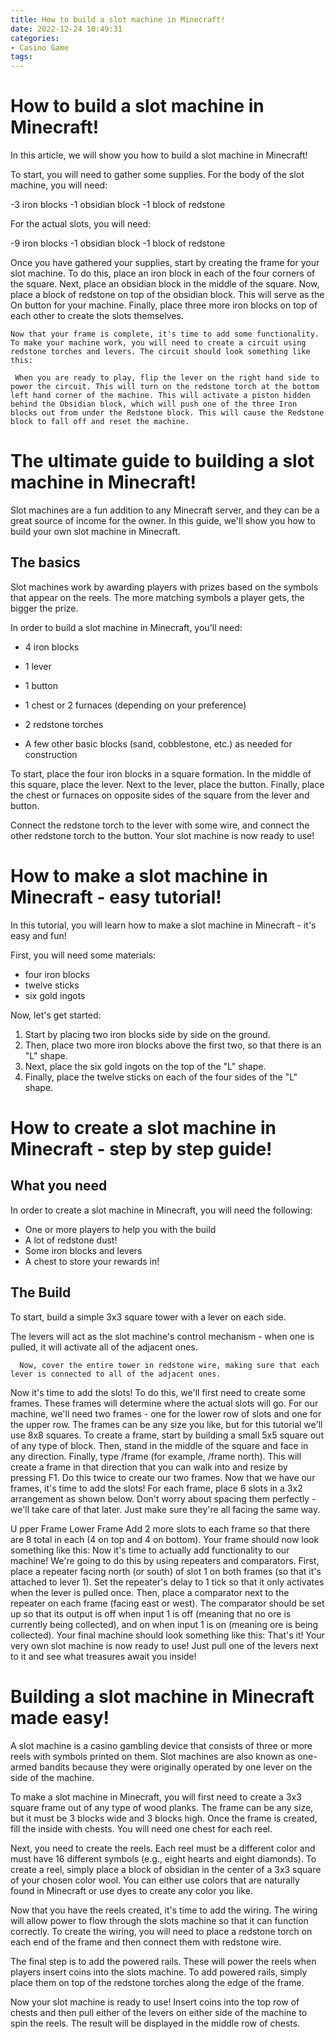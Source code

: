 ```yaml
---
title: How to build a slot machine in Minecraft!
date: 2022-12-24 10:49:31
categories:
- Casino Game
tags:
---
```



#  How to build a slot machine in Minecraft!

In this article, we will show you how to build a slot machine in Minecraft!

To start, you will need to gather some supplies. For the body of the slot machine, you will need:

-3 iron blocks
-1 obsidian block
-1 block of redstone

For the actual slots, you will need:

-9 iron blocks
-1 obsidian block
-1 block of redstone

Once you have gathered your supplies, start by creating the frame for your slot machine. To do this, place an iron block in each of the four corners of the square. Next, place an obsidian block in the middle of the square. Now, place a block of redstone on top of the obsidian block. This will serve as the On button for your machine. Finally, place three more iron blocks on top of each other to create the slots themselves.


    Now that your frame is complete, it's time to add some functionality. To make your machine work, you will need to create a circuit using redstone torches and levers. The circuit should look something like this:

     When you are ready to play, flip the lever on the right hand side to power the circuit. This will turn on the redstone torch at the bottom left hand corner of the machine. This will activate a piston hidden behind the Obsidian block, which will push one of the three Iron blocks out from under the Redstone block. This will cause the Redstone block to fall off and reset the machine.

#  The ultimate guide to building a slot machine in Minecraft!

Slot machines are a fun addition to any Minecraft server, and they can be a great source of income for the owner. In this guide, we'll show you how to build your own slot machine in Minecraft.

## The basics

Slot machines work by awarding players with prizes based on the symbols that appear on the reels. The more matching symbols a player gets, the bigger the prize.

In order to build a slot machine in Minecraft, you'll need:

- 4 iron blocks

- 1 lever

- 1 button

- 1 chest or 2 furnaces (depending on your preference)

- 2 redstone torches

- A few other basic blocks (sand, cobblestone, etc.) as needed for construction


To start, place the four iron blocks in a square formation. In the middle of this square, place the lever. Next to the lever, place the button. Finally, place the chest or furnaces on opposite sides of the square from the lever and button.

Connect the redstone torch to the lever with some wire, and connect the other redstone torch to the button. Your slot machine is now ready to use!

#  How to make a slot machine in Minecraft - easy tutorial!

In this tutorial, you will learn how to make a slot machine in Minecraft - it's easy and fun!

First, you will need some materials:

- four iron blocks
- twelve sticks
- six gold ingots

Now, let's get started:

1. Start by placing two iron blocks side by side on the ground.
2. Then, place two more iron blocks above the first two, so that there is an "L" shape.
3. Next, place the six gold ingots on the top of the "L" shape.
4. Finally, place the twelve sticks on each of the four sides of the "L" shape.

#  How to create a slot machine in Minecraft - step by step guide!

## What you need

In order to create a slot machine in Minecraft, you will need the following:

- One or more players to help you with the build
- A lot of redstone dust!
- Some iron blocks and levers
- A chest to store your rewards in!

## The Build

To start, build a simple 3x3 square tower with a lever on each side.












The levers will act as the slot machine's control mechanism - when one is pulled, it will activate all of the adjacent ones.





      Now, cover the entire tower in redstone wire, making sure that each lever is connected to all of the adjacent ones.




Now it's time to add the slots! To do this, we'll first need to create some frames. These frames will determine where the actual slots will go. For our machine, we'll need two frames - one for the lower row of slots and one for the upper row. The frames can be any size you like, but for this tutorial we'll use 8x8 squares.     To create a frame, start by building a small 5x5 square out of any type of block. Then, stand in the middle of the square and face in any direction. Finally, type /frame <direction> (for example, /frame north). This will create a frame in that direction that you can walk into and resize by pressing F1. Do this twice to create our two frames. Now that we have our frames, it's time to add the slots! For each frame, place 6 slots in a 3x2 arrangement as shown below. Don't worry about spacing them perfectly - we'll take care of that later. Just make sure they're all facing the same way.





  U pper Frame Lower Frame  Add 2 more slots to each frame so that there are 8 total in each (4 on top and 4 on bottom). Your frame should now look something like this: Now it's time to actually add functionality to our machine! We're going to do this by using repeaters and comparators. First, place a repeater facing north (or south) of slot 1 on both frames (so that it's attached to lever 1). Set the repeater's delay to 1 tick so that it only activates when the lever is pulled once. Then, place a comparator next to the repeater on each frame (facing east or west). The comparator should be set up so that its output is off when input 1 is off (meaning that no ore is currently being collected), and on when input 1 is on (meaning ore is being collected). Your final machine should look something like this: That's it! Your very own slot machine is now ready to use! Just pull one of the levers next to it and see what treasures await you inside!

#  Building a slot machine in Minecraft made easy!

A slot machine is a casino gambling device that consists of three or more reels with symbols printed on them. Slot machines are also known as one-armed bandits because they were originally operated by one lever on the side of the machine.

To make a slot machine in Minecraft, you will first need to create a 3x3 square frame out of any type of wood planks. The frame can be any size, but it must be 3 blocks wide and 3 blocks high. Once the frame is created, fill the inside with chests. You will need one chest for each reel.

Next, you need to create the reels. Each reel must be a different color and must have 16 different symbols (e.g., eight hearts and eight diamonds). To create a reel, simply place a block of obsidian in the center of a 3x3 square of your chosen color wool. You can either use colors that are naturally found in Minecraft or use dyes to create any color you like.

Now that you have the reels created, it's time to add the wiring. The wiring will allow power to flow through the slots machine so that it can function correctly. To create the wiring, you will need to place a redstone torch on each end of the frame and then connect them with redstone wire.

The final step is to add the powered rails. These will power the reels when players insert coins into the slots machine. To add powered rails, simply place them on top of the redstone torches along the edge of the frame.

Now your slot machine is ready to use! Insert coins into the top row of chests and then pull either of the levers on either side of the machine to spin the reels. The result will be displayed in the middle row of chests.